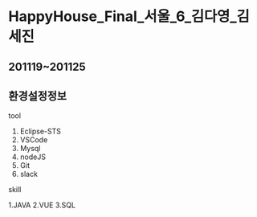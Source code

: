 # HappyHouse_Final_서울_6_김다영_김세진

201119~201125  
-------------

환경설정정보
----------

tool

1. Eclipse-STS
2. VSCode
3. Mysql
4. nodeJS
5. Git
6. slack

skill

1.JAVA
2.VUE
3.SQL
